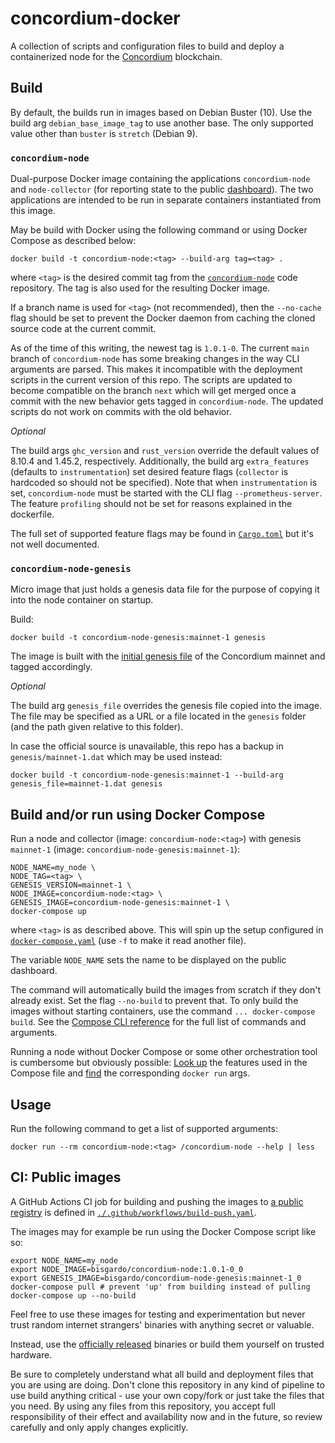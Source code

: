 # concordium-docker

A collection of scripts and configuration files to build and deploy a containerized node for the
[Concordium](https://concordium.com) blockchain.

## Build

By default, the builds run in images based on Debian Buster (10).
Use the build arg `debian_base_image_tag` to use another base.
The only supported value other than `buster` is `stretch` (Debian 9).

### `concordium-node`

Dual-purpose Docker image containing the applications `concordium-node` and `node-collector`
(for reporting state to the public [dashboard](https://dashboard.mainnet.concordium.software/)).
The two applications are intended to be run in separate containers instantiated from this image.

May be build with Docker using the following command or using Docker Compose as described below:

```shell
docker build -t concordium-node:<tag> --build-arg tag=<tag> .
```

where `<tag>` is the desired commit tag from the
[`concordium-node`](https://github.com/Concordium/concordium-node) code repository.
The tag is also used for the resulting Docker image.

If a branch name is used for `<tag>` (not recommended),
then the `--no-cache` flag should be set to prevent the Docker daemon from caching
the cloned source code at the current commit.

As of the time of this writing, the newest tag is `1.0.1-0`.
The current `main` branch of `concordium-node` has some breaking changes in the way CLI arguments are parsed.
This makes it incompatible with the deployment scripts in the current version of this repo.
The scripts are updated to become compatible on the branch `next` which will get merged
once a commit with the new behavior gets tagged in `concordium-node`.
The updated scripts do not work on commits with the old behavior. 

*Optional*

The build args `ghc_version` and `rust_version` override the default values of 8.10.4 and 1.45.2, respectively.
Additionally, the build arg `extra_features` (defaults to `instrumentation`) set
desired feature flags (`collector` is hardcoded so should not be specified).
Note that when `instrumentation` is set,
`concordium-node` must be started with the CLI flag `--prometheus-server`.
The feature `profiling` should not be set for reasons explained in the dockerfile.

The full set of supported feature flags may be found in
[`Cargo.toml`](https://github.com/Concordium/concordium-node/blob/main/concordium-node/Cargo.toml)
but it's not well documented.

### `concordium-node-genesis`

Micro image that just holds a genesis data file for the purpose of copying it into the node container on startup.

Build:

```shell
docker build -t concordium-node-genesis:mainnet-1 genesis
```

The image is built with the [initial genesis file](https://distribution.mainnet.concordium.software/data/genesis.dat)
of the Concordium mainnet and tagged accordingly.

*Optional*

The build arg `genesis_file` overrides the genesis file copied into the image.
The file may be specified as a URL or a file located in the `genesis` folder (and the path given relative to this folder).

In case the official source is unavailable, this repo has a backup in `genesis/mainnet-1.dat` which may be used instead: 

```shell
docker build -t concordium-node-genesis:mainnet-1 --build-arg genesis_file=mainnet-1.dat genesis
```

## Build and/or run using Docker Compose

Run a node and collector (image: `concordium-node:<tag>`) with genesis `mainnet-1`
(image: `concordium-node-genesis:mainnet-1`):

```shell
NODE_NAME=my_node \
NODE_TAG=<tag> \
GENESIS_VERSION=mainnet-1 \
NODE_IMAGE=concordium-node:<tag> \
GENESIS_IMAGE=concordium-node-genesis:mainnet-1 \
docker-compose up
```

where `<tag>` is as described above.
This will spin up the setup configured in [`docker-compose.yaml`](./docker-compose.yaml)
(use `-f` to make it read another file).

The variable `NODE_NAME` sets the name to be displayed on the public dashboard.

The command will automatically build the images from scratch if they don't already exist.
Set the flag `--no-build` to prevent that.
To only build the images without starting containers, use the command `... docker-compose build`.
See the [Compose CLI reference](https://docs.docker.com/compose/reference/)
for the full list of commands and arguments.

Running a node without Docker Compose or some other orchestration tool is cumbersome but obviously possible:
[Look up](https://docs.docker.com/compose/compose-file/compose-file-v3/) the features used in the Compose file
and [find](https://docs.docker.com/engine/reference/commandline/run/) the corresponding `docker run` args.

## Usage

Run the following command to get a list of supported arguments:

```shell
docker run --rm concordium-node:<tag> /concordium-node --help | less
```

## CI: Public images

A GitHub Actions CI job for building and pushing the images to
[a public registry](https://hub.docker.com/r/bisgardo/concordium-node) is defined in
[`./.github/workflows/build-push.yaml`](.github/workflows/build-push.yaml).

The images may for example be run using the Docker Compose script like so:

```shell
export NODE_NAME=my_node
export NODE_IMAGE=bisgardo/concordium-node:1.0.1-0_0
export GENESIS_IMAGE=bisgardo/concordium-node-genesis:mainnet-1_0
docker-compose pull # prevent 'up' from building instead of pulling
docker-compose up --no-build
```

Feel free to use these images for testing and experimentation but never trust
random internet strangers' binaries with anything secret or valuable.

Instead, use the
[officially released](https://developer.concordium.software/en/mainnet/net/guides/run-node-ubuntu.html)
binaries or build them yourself on trusted hardware.

Be sure to completely understand what all build and deployment files that you are using are doing.
Don't clone this repository in any kind of pipeline to use build anything critical -
use your own copy/fork or just take the files that you need.
By using any files from this repository,
you accept full responsibility of their effect and availability now and in the future,
so review carefully and only apply changes explicitly.
